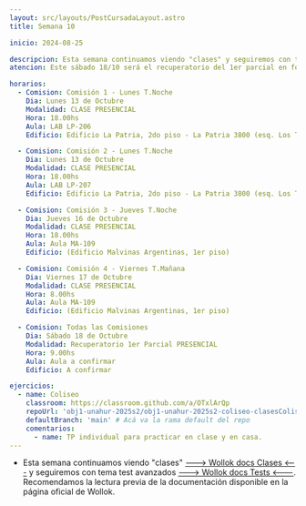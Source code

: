 ```yaml
---
layout: src/layouts/PostCursadaLayout.astro
title: Semana 10

inicio: 2024-08-25

descripcion: Esta semana continuamos viendo "clases" y seguiremos con tema test avanzados.
atencion: Este sábado 18/10 será el recuperatorio del 1er parcial en forma presencial y no habrá clase virtual.

horarios:
  - Comision: Comisión 1 - Lunes T.Noche
    Dia: Lunes 13 de Octubre
    Modalidad: CLASE PRESENCIAL
    Hora: 18.00hs
    Aula: LAB LP-206
    Edificio: Edificio La Patria, 2do piso - La Patria 3800 (esq. Los Toldos)

  - Comision: Comisión 2 - Lunes T.Noche
    Dia: Lunes 13 de Octubre
    Modalidad: CLASE PRESENCIAL
    Hora: 18.00hs
    Aula: LAB LP-207
    Edificio: Edificio La Patria, 2do piso - La Patria 3800 (esq. Los Toldos)

  - Comision: Comisión 3 - Jueves T.Noche
    Dia: Jueves 16 de Octubre
    Modalidad: CLASE PRESENCIAL
    Hora: 18.00hs
    Aula: Aula MA-109
    Edificio: (Edificio Malvinas Argentinas, 1er piso)

  - Comision: Comisión 4 - Viernes T.Mañana
    Dia: Viernes 17 de Octubre
    Modalidad: CLASE PRESENCIAL
    Hora: 8.00hs
    Aula: Aula MA-109
    Edificio: (Edificio Malvinas Argentinas, 1er piso)

  - Comision: Todas las Comisiones
    Dia: Sábado 18 de Octubre
    Modalidad: Recuperatorio 1er Parcial PRESENCIAL
    Hora: 9.00hs
    Aula: Aula a confirmar
    Edificio: A confirmar

ejercicios:
  - name: Coliseo
    classroom: https://classroom.github.com/a/OTxlArQp
    repoUrl: 'obj1-unahur-2025s2/obj1-unahur-2025s2-coliseo-clasesColiseo' # Acá va la URL del repo sin el "https://github.com/"
    defaultBranch: 'main' # Acá va la rama default del repo
    comentarios:
      - name: TP individual para practicar en clase y en casa.
---
```


- Esta semana continuamos viendo "clases" <a href="https://www.wollok.org/documentation/clases/" target="_blank">---> Wollok docs Clases <---</a> y seguiremos con tema test avanzados <a href="https://www.wollok.org/documentation/tests/" target="_blank">---> Wollok docs Tests <---</a>. Recomendamos la lectura previa de la documentación disponible en la página oficial de Wollok.
